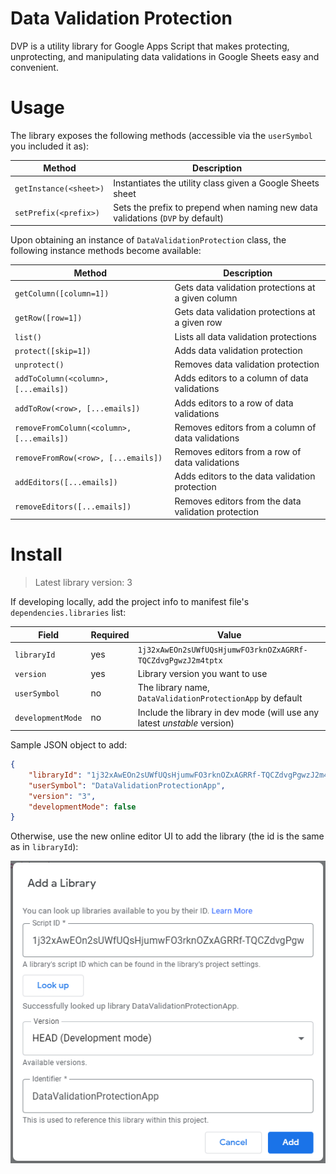# Data Validation Protection

DVP is a utility library for Google Apps Script that makes protecting, unprotecting, and manipulating data validations in Google Sheets easy and convenient.

# Usage

The library exposes the following methods (accessible via the `userSymbol` you included it as):

| Method                 | Description                                                                    |
| ---------------------- | ------------------------------------------------------------------------------ |
| `getInstance(<sheet>)` | Instantiates the utility class given a Google Sheets sheet                     |
| `setPrefix(<prefix>)`  | Sets the prefix to prepend when naming new data validations (`DVP` by default) |

Upon obtaining an instance of `DataValidationProtection` class, the following instance methods become available:

| Method                                    | Description                                         |
| ----------------------------------------- | --------------------------------------------------- |
| `getColumn([column=1])`                   | Gets data validation protections at a given column  |
| `getRow([row=1])`                         | Gets data validation protections at a given row     |
| `list()`                                  | Lists all data validation protections               |
| `protect([skip=1])`                       | Adds data validation protection                     |
| `unprotect()`                             | Removes data validation protection                  |
| `addToColumn(<column>, [...emails])`      | Adds editors to a column of data validations        |
| `addToRow(<row>, [...emails])`            | Adds editors to a row of data validations           |
| `removeFromColumn(<column>, [...emails])` | Removes editors from a column of data validations   |
| `removeFromRow(<row>, [...emails])`       | Removes editors from a row of data validations      |
| `addEditors([...emails])`                 | Adds editors to the data validation protection      |
| `removeEditors([...emails])`              | Removes editors from the data validation protection |

# Install

> Latest library version: 3

If developing locally, add the project info to manifest file's `dependencies.libraries` list:

| Field             | Required | Value                                                                    |
| ----------------- | -------- | ------------------------------------------------------------------------ |
| `libraryId`       | yes      | `1j32xAwEOn2sUWfUQsHjumwFO3rknOZxAGRRf-TQCZdvgPgwzJ2m4tptx`              |
| `version`         | yes      | Library version you want to use                                          |
| `userSymbol`      | no       | The library name, `DataValidationProtectionApp` by default               |
| `developmentMode` | no       | Include the library in dev mode (will use any latest _unstable_ version) |

Sample JSON object to add:

```json
{
    "libraryId": "1j32xAwEOn2sUWfUQsHjumwFO3rknOZxAGRRf-TQCZdvgPgwzJ2m4tptx",
    "userSymbol": "DataValidationProtectionApp",
    "version": "3",
    "developmentMode": false
}
```

Otherwise, use the new online editor UI to add the library (the id is the same as in `libraryId`):

![adding library via the online editor](./assets/library.png)
